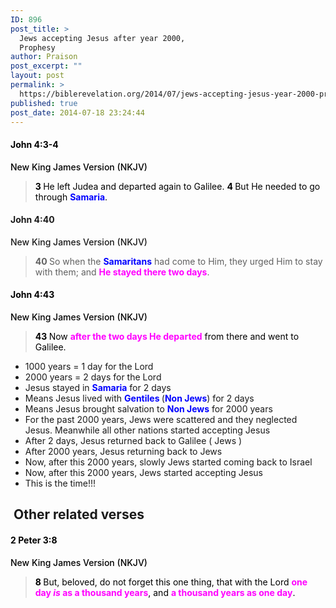 ```yaml
---
ID: 896
post_title: >
  Jews accepting Jesus after year 2000,
  Prophesy
author: Praison
post_excerpt: ""
layout: post
permalink: >
  https://biblerevelation.org/2014/07/jews-accepting-jesus-year-2000-prophesy/
published: true
post_date: 2014-07-18 23:24:44
---
```

<h4 class="passage-display" style="font-weight: 500; color: #000000;"><strong><span class="passage-display-bcv">John 4:3-4</span></strong></h4>
<p class="passage-display" style="font-weight: 500; color: #000000;"><span class="passage-display-version">New King James Version (NKJV)</span></p>

<blockquote>
<p style="color: #000000;"><span id="en-NKJV-26160" class="text John-4-3"><span class="versenum" style="font-weight: bold;">3 </span>He left Judea and departed again to Galilee. </span><span id="en-NKJV-26161" class="text John-4-4"><span class="versenum" style="font-weight: bold;">4 </span>But He needed to go through <span style="color: #0000ff;"><strong>Samaria</strong></span>.</span></p>
</blockquote>
<h4 class="passage-display" style="font-weight: 500;"><strong><span class="passage-display-bcv">John 4:40</span></strong></h4>
<p class="passage-display" style="font-weight: 500;"><span class="passage-display-version">New King James Version (NKJV)</span></p>

<blockquote><span id="en-NKJV-26197" class="text John-4-40"><span class="versenum" style="font-weight: bold;">40 </span>So when the <span style="color: #0000ff;"><strong>Samaritans</strong></span> had come to Him, they urged Him to stay with them; and <span style="color: #ff00ff;"><strong>He stayed there two days</strong></span>.</span></blockquote>
<h4 class="passage-display" style="font-weight: 500; color: #000000;"><strong><span class="passage-display-bcv">John 4:43</span></strong></h4>
<p class="passage-display" style="font-weight: 500; color: #000000;"><span class="passage-display-version">New King James Version (NKJV)</span></p>

<blockquote>
<p style="color: #000000;"><span class="text John-4-43"><span class="versenum" style="font-weight: bold;">43 </span>Now <span style="color: #ff00ff;"><strong>after the two days He departed</strong></span> from there and went to Galilee.</span></p>
</blockquote>
<ul>
	<li>1000 years = 1 day for the Lord</li>
	<li>2000 years = 2 days for the Lord</li>
	<li>Jesus stayed in <span style="color: #0000ff;"><strong>Samaria</strong></span> for 2 days</li>
	<li>Means Jesus lived with <span style="color: #0000ff;"><strong>Gentiles </strong></span>(<span style="color: #0000ff;"><strong>Non Jews</strong></span>) for 2 days</li>
	<li>Means Jesus brought salvation to <span style="color: #0000ff;"><strong>Non Jews</strong></span> for 2000 years</li>
	<li>For the past 2000 years, Jews were scattered and they neglected Jesus. Meanwhile all other nations started accepting Jesus</li>
	<li>After 2 days, Jesus returned back to Galilee ( Jews )</li>
	<li>After 2000 years, Jesus returning back to Jews</li>
	<li>Now, after this 2000 years, slowly Jews started coming back to Israel</li>
	<li>Now, after this 2000 years, Jews started accepting Jesus</li>
	<li>This is the time!!!</li>
</ul>
<h2> Other related verses</h2>
<h4 class="passage-display" style="font-weight: 500; color: #000000;"><strong><span class="passage-display-bcv">2 Peter 3:8</span></strong></h4>
<p class="passage-display" style="font-weight: 500; color: #000000;"><span class="passage-display-version">New King James Version (NKJV)</span></p>

<blockquote>
<p style="color: #000000;"><span id="en-NKJV-30531" class="text 2Pet-3-8"><span class="versenum" style="font-weight: bold;">8 </span>But, beloved, do not forget this one thing, that with the Lord <span style="color: #ff00ff;"><strong>one day <i>is</i> as a thousand years</strong></span>, and <span style="color: #ff00ff;"><strong>a thousand years as one day</strong></span>.</span></p>
</blockquote>